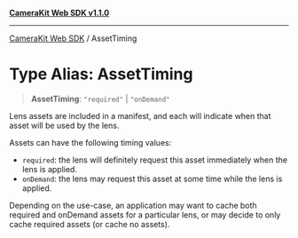 [**CameraKit Web SDK v1.1.0**](../README.md)

***

[CameraKit Web SDK](../globals.md) / AssetTiming

# Type Alias: AssetTiming

> **AssetTiming**: `"required"` \| `"onDemand"`

Lens assets are included in a manifest, and each will indicate when that asset will be used by the lens.

Assets can have the following timing values:
- `required`: the lens will definitely request this asset immediately when the lens is applied.
- `onDemand`: the lens may request this asset at some time while the lens is applied.

Depending on the use-case, an application may want to cache both required and onDemand assets for
a particular lens, or may decide to only cache required assets (or cache no assets).
